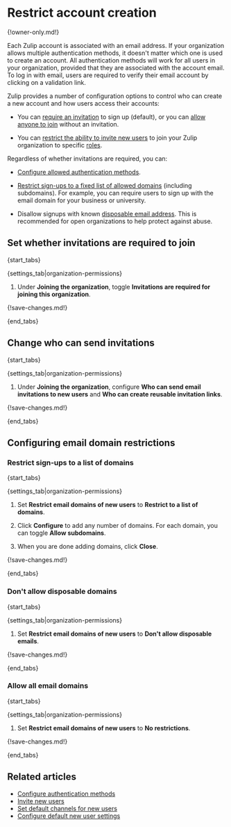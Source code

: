 # Restrict account creation

{!owner-only.md!}

Each Zulip account is associated with an email address. If your organization
allows multiple authentication methods, it doesn't matter which one is used to
create an account. All authentication methods will work for all users in your
organization, provided that they are associated with the account email. To log
in with email, users are required to verify their email account by clicking on a
validation link.

Zulip provides a number of configuration options to control who can create a new
account and how users access their accounts:

* You can [require an invitation](#set-whether-invitations-are-required-to-join)
  to sign up (default), or you can [allow anyone to
  join](#set-whether-invitations-are-required-to-join) without an invitation.

* You can [restrict the ability to invite new users](#change-who-can-send-invitations) to
 join your Zulip organization to specific [roles](/help/roles-and-permissions).

Regardless of whether invitations are required, you can:

* [Configure allowed authentication
  methods](/help/configure-authentication-methods).

* [Restrict sign-ups to a fixed list of allowed
  domains](#restrict-sign-ups-to-a-list-of-domains)
  (including subdomains). For example, you can require users to sign up with
  the email domain for your business or university.

* Disallow signups with known [disposable email
  address](https://en.wikipedia.org/wiki/Disposable_email_address). This
  is recommended for open organizations to help protect against abuse.

## Set whether invitations are required to join

{start_tabs}

{settings_tab|organization-permissions}

1. Under **Joining the organization**, toggle **Invitations are required for
   joining this organization**.

{!save-changes.md!}

{end_tabs}

## Change who can send invitations

{start_tabs}

{settings_tab|organization-permissions}

1. Under **Joining the organization**, configure
   **Who can send email invitations to new users** and
   **Who can create reusable invitation links**.

{!save-changes.md!}

{end_tabs}

## Configuring email domain restrictions

### Restrict sign-ups to a list of domains

{start_tabs}

{settings_tab|organization-permissions}

1. Set **Restrict email domains of new users** to
   **Restrict to a list of domains**.

1. Click **Configure** to add any number of domains. For each domain, you can
   toggle **Allow subdomains**.

1. When you are done adding domains, click **Close**.

{!save-changes.md!}

{end_tabs}

### Don't allow disposable domains

{start_tabs}

{settings_tab|organization-permissions}

1. Set **Restrict email domains of new users** to
   **Don't allow disposable emails**.

{!save-changes.md!}

{end_tabs}

### Allow all email domains

{start_tabs}

{settings_tab|organization-permissions}

1. Set **Restrict email domains of new users** to
   **No restrictions**.

{!save-changes.md!}

{end_tabs}

## Related articles

* [Configure authentication methods](/help/configure-authentication-methods)
* [Invite new users](/help/invite-new-users)
* [Set default channels for new users](/help/set-default-channels-for-new-users)
* [Configure default new user settings](/help/configure-default-new-user-settings)
